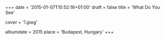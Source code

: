 +++
date = '2015-01-07T15:52:16+01:00'
draft = false
title = 'What Do You See'

cover = '1.jpeg'

albumdate = 2015
place = 'Budapest, Hungary'
+++


